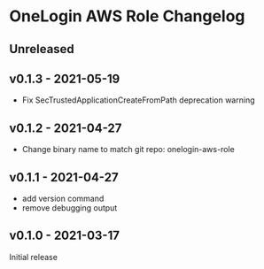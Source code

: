 # OneLogin AWS Role Changelog

## Unreleased

## v0.1.3 - 2021-05-19

- Fix SecTrustedApplicationCreateFromPath deprecation warning

## v0.1.2 - 2021-04-27

- Change binary name to match git repo: onelogin-aws-role

## v0.1.1 - 2021-04-27

- add version command
- remove debugging output

## v0.1.0 - 2021-03-17

Initial release
